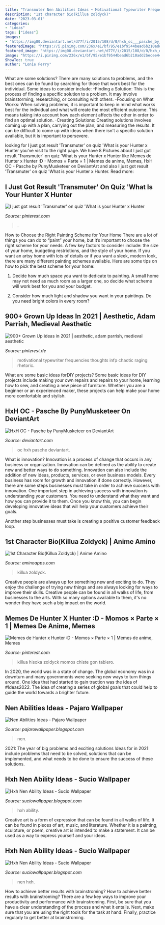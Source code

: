 ```yaml
---
title: "Transmuter Nen Abilities Ideas ~ Motivational Typewriter Frequencies Thoughts Infp Chaotic Raging Rhetoric"
description: "1st character bio(killua zoldyck)"
date: "2023-03-01"
categories:
- "ideas"
tags: ["ideas"]
images:
- "https://img00.deviantart.net/d77f/i/2015/108/d/0/hxh_oc___pasche_by_punymusketeer-d77002u.png"
featuredImage: "https://i.pinimg.com/236x/e1/bf/95/e1bf9544bead6b210add2becee44e9aa.jpg"
featured_image: "https://img00.deviantart.net/d77f/i/2015/108/d/0/hxh_oc___pasche_by_punymusketeer-d77002u.png"
image: "https://i.pinimg.com/236x/e1/bf/95/e1bf9544bead6b210add2becee44e9aa.jpg"
ShowToc: true
author: "Lonie Ferry"
---
```



What are some solutions?
There are many solutions to problems, and the best ones can be found by searching for those that work best for the individual. Some ideas to consider include: 
-Finding a Solution: This is the process of finding a specific solution to a problem. It may involve brainstorming, researching, or consulting with others. 
-Focusing on What Works: When solving problems, it is important to keep in mind what works best for the individual and what will create the most efficient outcome. This means taking into account how each element affects the other in order to find an optimal solution. 
-Creating Solutions: Creating solutions involves coming up with a plan, carrying out the plan, and measuring the results. It can be difficult to come up with ideas when there isn't a specific solution available, but it is important to persevere.

	

		
looking for I just got result &#039;Transmuter&#039; on quiz &#039;What is your Hunter x Hunter you've visit to the right page. We have 8 Pictures about I just got result &#039;Transmuter&#039; on quiz &#039;What is your Hunter x Hunter like Memes de Hunter x Hunter :D - Momos × Parte × 1 | Memes de anime, Memes, HxH OC - Pasche by PunyMusketeer on DeviantArt and also I just got result &#039;Transmuter&#039; on quiz &#039;What is your Hunter x Hunter. Read more:
		
    
## I Just Got Result &#039;Transmuter&#039; On Quiz &#039;What Is Your Hunter X Hunter

<img loading=lazy src="https://i.pinimg.com/236x/c5/80/b9/c580b9dfc4eb89eb6d02da338af0fe3f--hunters-anime-manga.jpg?nii=t" onerror="this.onerror=null;this.src='https://tse2.mm.bing.net/th?id=OIP.Ws63K183M1DL4kTRBgthjgHaFD&amp;pid=15.1';" alt="I just got result &#039;Transmuter&#039; on quiz &#039;What is your Hunter x Hunter">

_Source: pinterest.com_

>. 

	

How to Choose the Right Painting Scheme for Your Home
There are a lot of things you can do to “paint” your home, but it’s important to choose the right scheme for your needs. A few key factors to consider include: the size of your home, budgeting restrictions, and the style of your home. If you want an artsy home with lots of details or if you want a sleek, modern look, there are many different painting schemes available. Here are some tips on how to pick the best scheme for your home:
1. Decide how much space you want to dedicate to painting. A small home may not need as much room as a larger one, so decide what scheme will work best for you and your budget.

2. Consider how much light and shadow you want in your paintings. Do you need bright colors in every room?

    
## 900+ Grown Up Ideas In 2021 | Aesthetic, Adam Parrish, Medieval Aesthetic

<img loading=lazy src="https://i.pinimg.com/236x/e1/bf/95/e1bf9544bead6b210add2becee44e9aa.jpg" onerror="this.onerror=null;this.src='https://tse2.mm.bing.net/th?id=OIP.fY8y9jiK8__wrlSlTUc2UwAAAA&amp;pid=15.1';" alt="900+ Grown Up ideas in 2021 | aesthetic, adam parrish, medieval aesthetic">

_Source: pinterest.de_

>motivational typewriter frequencies thoughts infp chaotic raging rhetoric. 

	

What are some basic ideas forDIY projects?
Some basic ideas for DIY projects include making your own repairs and repairs to your home, learning how to sew, and creating a new piece of furniture. Whether you are a beginner or an experienced maker, these projects can help make your home more comfortable and stylish.

    
## HxH OC - Pasche By PunyMusketeer On DeviantArt

<img loading=lazy src="https://img00.deviantart.net/d77f/i/2015/108/d/0/hxh_oc___pasche_by_punymusketeer-d77002u.png" onerror="this.onerror=null;this.src='https://tse4.mm.bing.net/th?id=OIP.EUSaYIq0NKR9fSfvLDIy5AHaE7&amp;pid=15.1';" alt="HxH OC - Pasche by PunyMusketeer on DeviantArt">

_Source: deviantart.com_

>oc hxh pasche deviantart. 

	

What is innovation?
Innovation is a process of change that occurs in any business or organization. Innovation can be defined as the ability to create new and better ways to do something. Innovation can also include the addition of new ideas, products, services, or even business models. Every business has room for growth and innovation if done correctly. However, there are some steps businesses must take in order to achieve success with innovation.
One important step in achieving success with innovation is understanding your customers. You need to understand what they want and how you can provide it to them. Once you know this, you can begin developing innovative ideas that will help your customers achieve their goals.

Another step businesses must take is creating a positive customer feedback loop.

    
## 1st Character Bio(Killua Zoldyck) | Anime Amino

<img loading=lazy src="http://pm1.narvii.com/5784/9aa7b5e08443c62cbc5e4efc754902a5db605dac_hq.jpg" onerror="this.onerror=null;this.src='https://tse1.mm.bing.net/th?id=OIP.zPw9U6PLC5YmmAoEsE192AHaNK&amp;pid=15.1';" alt="1st Character Bio(Killua Zoldyck) | Anime Amino">

_Source: aminoapps.com_

>killua zoldyck. 

	

Creative people are always up for something new and exciting to do. They enjoy the challenge of trying new things and are always looking for ways to improve their skills. Creative people can be found in all walks of life, from businesses to the arts. With so many options available to them, it's no wonder they have such a big impact on the world.

    
## Memes De Hunter X Hunter :D - Momos × Parte × 1 | Memes De Anime, Memes

<img loading=lazy src="https://i.pinimg.com/736x/8a/d2/61/8ad261c0442517b3fff057fb2b284ac2.jpg" onerror="this.onerror=null;this.src='https://tse3.mm.bing.net/th?id=OIP.ORS02lsjA9QczSSkgu_S8wAAAA&amp;pid=15.1';" alt="Memes de Hunter x Hunter :D - Momos × Parte × 1 | Memes de anime, Memes">

_Source: pinterest.com_

>killua hisoka zoldyck momos chiste gon tablero. 

	

In 2020, the world was in a state of change. The global economy was in a downturn and many governments were seeking new ways to turn things around. One idea that had started to gain traction was the idea of #Ideas2022. The idea of creating a series of global goals that could help to guide the world towards a brighter future.

    
## Nen Abilities Ideas - Pajaro Wallpaper

<img loading=lazy src="https://64.media.tumblr.com/28f8b056294c3f4e81a4287345c1c582/tumblr_inline_pghhhh2xWV1tk589m_540.png" onerror="this.onerror=null;this.src='https://tse4.mm.bing.net/th?id=OIP.BVz5eAypjsrfGvkqu3xiNQHaKc&amp;pid=15.1';" alt="Nen Abilities Ideas - Pajaro Wallpaper">

_Source: pajarowallpaper.blogspot.com_

>nen. 

	

2021: The year of big problems and exciting solutions
Ideas for in 2021 include problems that need to be solved, solutions that can be implemented, and what needs to be done to ensure the success of these solutions.

    
## Hxh Nen Ability Ideas - Sucio Wallpaper

<img loading=lazy src="https://i.ytimg.com/vi/BHcBYkfKzY4/maxresdefault.jpg" onerror="this.onerror=null;this.src='https://tse3.mm.bing.net/th?id=OIP.yjhFh7UDLN7sJKNFAIv51gHaEK&amp;pid=15.1';" alt="Hxh Nen Ability Ideas - Sucio Wallpaper">

_Source: suciowallpaper.blogspot.com_

>hxh ability. 

	

Creative art is a form of expression that can be found in all walks of life. It can be found in pieces of art, music, and literature. Whether it is a painting, sculpture, or poem, creative art is intended to make a statement. It can be used as a way to express yourself and your ideas.

    
## Hxh Nen Ability Ideas - Sucio Wallpaper

<img loading=lazy src="https://lh5.googleusercontent.com/proxy/ofsrPlGLlxOuW_1XVFBwGF44E6diAZGdrLYV2dNwD00LVH3U854Z5fSXIVMi-gquaWczKEavPbow6qq68a8UTA9B0Ts-vr4VcfTeoKxcah50GcY9Vv-TeHWIGqPKm0d800Bts42x15jjl_0=s0-d" onerror="this.onerror=null;this.src='https://tse2.mm.bing.net/th?id=OIP.Ilz3_cW1W8cMe0CVnJyAIAHaGF&amp;pid=15.1';" alt="Hxh Nen Ability Ideas - Sucio Wallpaper">

_Source: suciowallpaper.blogspot.com_

>nen hxh. 

	

How to achieve better results with brainstroming?
How to achieve better results with brainstroming? There are a few key ways to improve your productivity and performance with brainstroming. First, be sure that you have a clear understanding of the process and what it entails. Next, make sure that you are using the right tools for the task at hand. Finally, practice regularly to get better at brainstroming.

